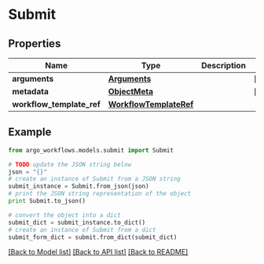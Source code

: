 # Submit


## Properties

Name | Type | Description | Notes
------------ | ------------- | ------------- | -------------
**arguments** | [**Arguments**](Arguments.md) |  | [optional] 
**metadata** | [**ObjectMeta**](ObjectMeta.md) |  | [optional] 
**workflow_template_ref** | [**WorkflowTemplateRef**](WorkflowTemplateRef.md) |  | 

## Example

```python
from argo_workflows.models.submit import Submit

# TODO update the JSON string below
json = "{}"
# create an instance of Submit from a JSON string
submit_instance = Submit.from_json(json)
# print the JSON string representation of the object
print Submit.to_json()

# convert the object into a dict
submit_dict = submit_instance.to_dict()
# create an instance of Submit from a dict
submit_form_dict = submit.from_dict(submit_dict)
```
[[Back to Model list]](../README.md#documentation-for-models) [[Back to API list]](../README.md#documentation-for-api-endpoints) [[Back to README]](../README.md)


